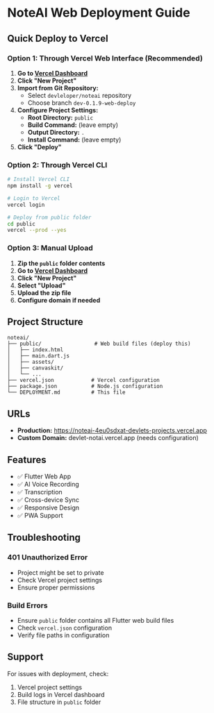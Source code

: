 # NoteAI Web Deployment Guide

## Quick Deploy to Vercel

### Option 1: Through Vercel Web Interface (Recommended)

1. **Go to [Vercel Dashboard](https://vercel.com/dashboard)**
2. **Click "New Project"**
3. **Import from Git Repository:**
   - Select `devleloper/noteai` repository
   - Choose branch `dev-0.1.9-web-deploy`
4. **Configure Project Settings:**
   - **Root Directory:** `public`
   - **Build Command:** (leave empty)
   - **Output Directory:** `.`
   - **Install Command:** (leave empty)
5. **Click "Deploy"**

### Option 2: Through Vercel CLI

```bash
# Install Vercel CLI
npm install -g vercel

# Login to Vercel
vercel login

# Deploy from public folder
cd public
vercel --prod --yes
```

### Option 3: Manual Upload

1. **Zip the `public` folder contents**
2. **Go to [Vercel Dashboard](https://vercel.com/dashboard)**
3. **Click "New Project"**
4. **Select "Upload"**
5. **Upload the zip file**
6. **Configure domain if needed**

## Project Structure

```
noteai/
├── public/                 # Web build files (deploy this)
│   ├── index.html
│   ├── main.dart.js
│   ├── assets/
│   ├── canvaskit/
│   └── ...
├── vercel.json            # Vercel configuration
├── package.json           # Node.js configuration
└── DEPLOYMENT.md          # This file
```

## URLs

- **Production:** https://noteai-4eu0sdxat-devlets-projects.vercel.app
- **Custom Domain:** devlet-notai.vercel.app (needs configuration)

## Features

- ✅ Flutter Web App
- ✅ AI Voice Recording
- ✅ Transcription
- ✅ Cross-device Sync
- ✅ Responsive Design
- ✅ PWA Support

## Troubleshooting

### 401 Unauthorized Error
- Project might be set to private
- Check Vercel project settings
- Ensure proper permissions

### Build Errors
- Ensure `public` folder contains all Flutter web build files
- Check `vercel.json` configuration
- Verify file paths in configuration

## Support

For issues with deployment, check:
1. Vercel project settings
2. Build logs in Vercel dashboard
3. File structure in `public` folder
